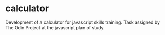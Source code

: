 # calculator
Development of a calculator for javascript skills training. Task assigned by The Odin Project at the javascript plan of study.
